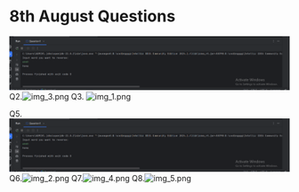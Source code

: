 # 8th August Questions
![img.png](img.png)
Q2.![img_3.png](img_3.png)
Q3. ![img_1.png](img_1.png)

Q5.![img.png](img.png)
Q6.![img_2.png](img_2.png)
Q7.![img_4.png](img_4.png)
Q8.![img_5.png](img_5.png)